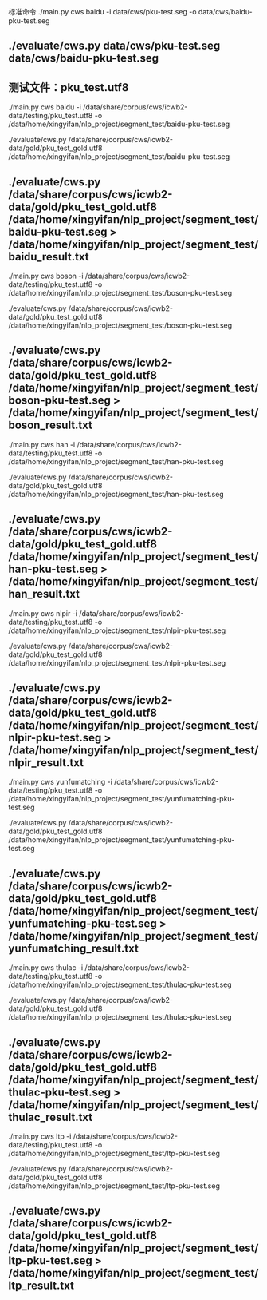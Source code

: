 标准命令
./main.py cws baidu -i data/cws/pku-test.seg -o data/cws/baidu-pku-test.seg

./evaluate/cws.py data/cws/pku-test.seg data/cws/baidu-pku-test.seg 
-----------------------------------------------------------------------------

测试文件：pku_test.utf8 
-------------------------------------------------------------------------------
./main.py cws baidu -i /data/share/corpus/cws/icwb2-data/testing/pku_test.utf8 -o /data/home/xingyifan/nlp_project/segment_test/baidu-pku-test.seg

./evaluate/cws.py /data/share/corpus/cws/icwb2-data/gold/pku_test_gold.utf8 /data/home/xingyifan/nlp_project/segment_test/baidu-pku-test.seg

./evaluate/cws.py /data/share/corpus/cws/icwb2-data/gold/pku_test_gold.utf8 /data/home/xingyifan/nlp_project/segment_test/baidu-pku-test.seg > /data/home/xingyifan/nlp_project/segment_test/baidu_result.txt
-------------------------------------------------------------------------------
./main.py cws boson -i /data/share/corpus/cws/icwb2-data/testing/pku_test.utf8 -o /data/home/xingyifan/nlp_project/segment_test/boson-pku-test.seg

./evaluate/cws.py /data/share/corpus/cws/icwb2-data/gold/pku_test_gold.utf8 /data/home/xingyifan/nlp_project/segment_test/boson-pku-test.seg

./evaluate/cws.py /data/share/corpus/cws/icwb2-data/gold/pku_test_gold.utf8 /data/home/xingyifan/nlp_project/segment_test/boson-pku-test.seg > /data/home/xingyifan/nlp_project/segment_test/boson_result.txt
-------------------------------------------------------------------------------
./main.py cws han -i /data/share/corpus/cws/icwb2-data/testing/pku_test.utf8 -o /data/home/xingyifan/nlp_project/segment_test/han-pku-test.seg

./evaluate/cws.py /data/share/corpus/cws/icwb2-data/gold/pku_test_gold.utf8 /data/home/xingyifan/nlp_project/segment_test/han-pku-test.seg

./evaluate/cws.py /data/share/corpus/cws/icwb2-data/gold/pku_test_gold.utf8 /data/home/xingyifan/nlp_project/segment_test/han-pku-test.seg > /data/home/xingyifan/nlp_project/segment_test/han_result.txt
-------------------------------------------------------------------------------
./main.py cws nlpir -i /data/share/corpus/cws/icwb2-data/testing/pku_test.utf8 -o /data/home/xingyifan/nlp_project/segment_test/nlpir-pku-test.seg

./evaluate/cws.py /data/share/corpus/cws/icwb2-data/gold/pku_test_gold.utf8 /data/home/xingyifan/nlp_project/segment_test/nlpir-pku-test.seg

./evaluate/cws.py /data/share/corpus/cws/icwb2-data/gold/pku_test_gold.utf8 /data/home/xingyifan/nlp_project/segment_test/nlpir-pku-test.seg > /data/home/xingyifan/nlp_project/segment_test/nlpir_result.txt
-------------------------------------------------------------------------------
./main.py cws yunfumatching -i /data/share/corpus/cws/icwb2-data/testing/pku_test.utf8 -o /data/home/xingyifan/nlp_project/segment_test/yunfumatching-pku-test.seg

./evaluate/cws.py /data/share/corpus/cws/icwb2-data/gold/pku_test_gold.utf8 /data/home/xingyifan/nlp_project/segment_test/yunfumatching-pku-test.seg

./evaluate/cws.py /data/share/corpus/cws/icwb2-data/gold/pku_test_gold.utf8 /data/home/xingyifan/nlp_project/segment_test/yunfumatching-pku-test.seg > /data/home/xingyifan/nlp_project/segment_test/yunfumatching_result.txt
-------------------------------------------------------------------------------
./main.py cws thulac -i /data/share/corpus/cws/icwb2-data/testing/pku_test.utf8 -o /data/home/xingyifan/nlp_project/segment_test/thulac-pku-test.seg

./evaluate/cws.py /data/share/corpus/cws/icwb2-data/gold/pku_test_gold.utf8 /data/home/xingyifan/nlp_project/segment_test/thulac-pku-test.seg

./evaluate/cws.py /data/share/corpus/cws/icwb2-data/gold/pku_test_gold.utf8 /data/home/xingyifan/nlp_project/segment_test/thulac-pku-test.seg > /data/home/xingyifan/nlp_project/segment_test/thulac_result.txt
-------------------------------------------------------------------------------
./main.py cws ltp -i /data/share/corpus/cws/icwb2-data/testing/pku_test.utf8 -o /data/home/xingyifan/nlp_project/segment_test/ltp-pku-test.seg

./evaluate/cws.py /data/share/corpus/cws/icwb2-data/gold/pku_test_gold.utf8 /data/home/xingyifan/nlp_project/segment_test/ltp-pku-test.seg

./evaluate/cws.py /data/share/corpus/cws/icwb2-data/gold/pku_test_gold.utf8 /data/home/xingyifan/nlp_project/segment_test/ltp-pku-test.seg > /data/home/xingyifan/nlp_project/segment_test/ltp_result.txt
-------------------------------------------------------------------------------


